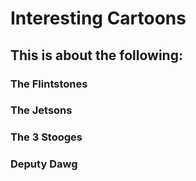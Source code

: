 # Interesting Cartoons

## This is about the following:

### The Flintstones

### The Jetsons

### The 3 Stooges

### Deputy Dawg



